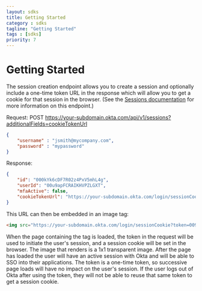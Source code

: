 ```yaml
---
layout: sdks
title: Getting Started
category : sdks
tagline: "Getting Started"
tags : [sdks]
priority: 7
---
```


# Getting Started

The session creation endpoint allows you to create a session and optionally include a 
one-time token URL in the response which will allow you to get a cookie for that session
 in the browser. (See the [Sessions documentation](/docs/endpoints/sessions.md) for more 
 information on this endpoint.)

Request:
POST https://your-subdomain.okta.com/api/v1/sessions?additionalFields=cookieTokenUrl

```json
{
	"username" : "jsmith@mycompany.com",
 	"password" : "mypassword"
}
``` 
Response:

```json
{
    "id": "000kYk6cDF7R02z4PxV5mhL4g",
    "userId": "00u9apFCRAIKHVPZLGXT",
    "mfaActive": false,
    "cookieTokenUrl": "https://your-subdomain.okta.com/login/sessionCookie?token=009Db9G6Sc8o8VfE__SlGj4FPxaG63Wm89TpJnaDF6"
} 
```

This URL can then be embedded in an image tag:

```html
<img src="https://your-subdomain.okta.com/login/sessionCookie?token=009Db9G6Sc8o8VfE__SlGj4FPxaG63Wm89TpJnaDF6">
```

When the page containing the tag is loaded, the token in the request will be used to 
initiate the user's session, and a session cookie will be set in the browser. The image 
that renders is a 1x1 transparent image. After the page has loaded the user will have an 
active session with Okta and will be able to SSO into their applications. The token is a
one-time token, so successive page loads will have no impact on the user's session. If
the user logs out of Okta after using the token, they will not be able to reuse that same 
token to get a session cookie.